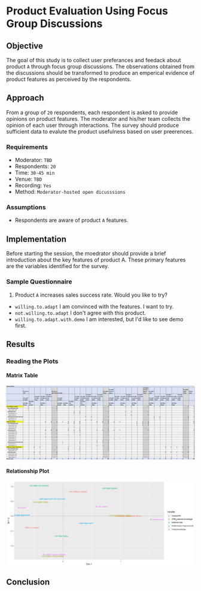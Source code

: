 # Product Evaluation Using Focus Group Discussions

## Objective
The goal of this study is to collect user preferances and feedack about product `A` through focus group discussions. The observations obtained from the discussions should be transformed to produce an emperical evidence of product features as perceived by the respondents. 

## Approach
From a group of `20` respondents, each respondent is asked to provide opinions on product features. The moderator and his/her team collects the opinion of each user through interactions. The survey should produce sufficient data to evalute the product usefulness based on user preerences.

### Requirements
 * Moderator: `TBD`
 * Respondents: `20`
 * Time: `30-45 min`
 * Venue: `TBD`
 * Recording: `Yes`
 * Method: `Moderator-hosted open dicusssions`
 
### Assumptions
  * Respondents are aware of product `A` features.

## Implementation
Before starting the session, the moedrator should provide a brief introduction about the key features of product A. These primary features are the variables identified for the survey. 

### Sample Questionnaire
1. Product `A` increases sales success rate. Would you like to try?
  * `willing.to.adapt` I am convinced with the features. I want to try.
  * `not.willing.to.adapt` I don't agree with this product.
  * `willing.to.adapt.with.demo` I am interested, but I'd like to see demo first.
## Results
### Reading the Plots

#### Matrix Table
![Variables](tb_1.png)

#### Relationship Plot
![Graph](plot_1.png)

## Conclusion
